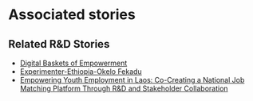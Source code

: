 # Associated stories

<!-- !!DO NOT REMOVE!! start autogenerated hyperlinks -->
## Related R&D Stories
- [Digital Baskets of Empowerment](/stories/?doc=Explorers_SLV)
- [Experimenter-Ethiopia-Okelo Fekadu](/stories/?doc=Experimenters_ETH)
- [Empowering Youth Employment in Laos: Co-Creating a National Job Matching Platform Through R&D and Stakeholder Collaboration](/stories/?doc=Explorers_LAO)
<!-- !!DO NOT REMOVE!! end autogenerated hyperlinks -->